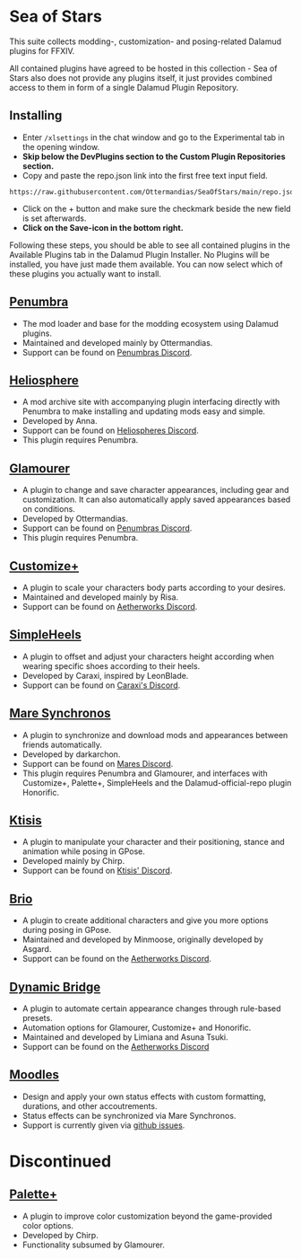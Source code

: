 # Sea of Stars

This suite collects modding-, customization- and posing-related Dalamud plugins for FFXIV.

All contained plugins have agreed to be hosted in this collection - Sea of Stars also does not provide any plugins itself, it just provides combined access to them in form of a single Dalamud Plugin Repository.

## Installing
- Enter `/xlsettings` in the chat window and go to the Experimental tab in the opening window.
- **Skip below the DevPlugins section to the Custom Plugin Repositories section.**
- Copy and paste the repo.json link into the first free text input field.
```
https://raw.githubusercontent.com/Ottermandias/SeaOfStars/main/repo.json
```
- Click on the + button and make sure the checkmark beside the new field is set afterwards.
- **Click on the Save-icon in the bottom right.**

Following these steps, you should be able to see all contained plugins in the Available Plugins tab in the Dalamud Plugin Installer.
No Plugins will be installed, you have just made them available. You can now select which of these plugins you actually want to install.

## [Penumbra](https://github.com/xivdev/Penumbra)
- The mod loader and base for the modding ecosystem using Dalamud plugins. 
- Maintained and developed mainly by Ottermandias. 
- Support can be found on [Penumbras Discord](https://discord.gg/kVva7DHV4r).

## [Heliosphere](https://heliosphere.app)
- A mod archive site with accompanying plugin interfacing directly with Penumbra to make installing and updating mods easy and simple. 
- Developed by Anna. 
- Support can be found on [Heliospheres Discord](https://discord.gg/3swpspafy2).
- This plugin requires Penumbra.

## [Glamourer](https://github.com/Ottermandias/Glamourer)
- A plugin to change and save character appearances, including gear and customization. It can also automatically apply saved appearances based on conditions. 
- Developed by Ottermandias. 
- Support can be found on [Penumbras Discord](https://discord.gg/kVva7DHV4r).
- This plugin requires Penumbra.

## [Customize+](https://github.com/Aether-Tools/CustomizePlus)
- A plugin to scale your characters body parts according to your desires. 
- Maintained and developed mainly by Risa.
- Support can be found on [Aetherworks Discord](https://discord.gg/KvGJCCnG8t).

## [SimpleHeels](https://github.com/Caraxi/SimpleHeels)
- A plugin to offset and adjust your characters height according when wearing specific shoes according to their heels. 
- Developed by Caraxi, inspired by LeonBlade.
- Support can be found on [Caraxi's Discord](https://discord.gg/eXx7HdMkrU).

## [Mare Synchronos](https://github.com/Penumbra-Sync/client)
- A plugin to synchronize and download mods and appearances between friends automatically. 
- Developed by darkarchon. 
- Support can be found on [Mares Discord](https://discord.gg/5HVveFefcB).
- This plugin requires Penumbra and Glamourer, and interfaces with Customize+, Palette+, SimpleHeels and the Dalamud-official-repo plugin Honorific.

## [Ktisis](https://github.com/ktisis-tools/Ktisis)
- A plugin to manipulate your character and their positioning, stance and animation while posing in GPose. 
- Developed mainly by Chirp. 
- Support can be found on [Ktisis' Discord](https://discord.gg/kUG3W8B8Ny).

## [Brio](https://github.com/Etheirys/Brio)
- A plugin to create additional characters and give you more options during posing in GPose. 
- Maintained and developed by Minmoose, originally developed by Asgard.
- Support can be found on the [Aetherworks Discord](https://discord.gg/KvGJCCnG8t).

## [Dynamic Bridge](https://github.com/Limiana/DynamicBridgeStandalone)
- A plugin to automate certain appearance changes through rule-based presets.
- Automation options for Glamourer, Customize+ and Honorific.
- Maintained and developed by Limiana and Asuna Tsuki.
- Support can be found on the [Aetherworks Discord](https://discord.gg/KvGJCCnG8t)

## [Moodles](https://github.com/kawaii/Moodles/)
- Design and apply your own status effects with custom formatting, durations, and other accoutrements.
- Status effects can be synchronized via Mare Synchronos.
- Support is currently given via [github issues](https://github.com/kawaii/Moodles/issues).

# Discontinued

## [Palette+](https://github.com/chirpxiv/PalettePlus)
- A plugin to improve color customization beyond the game-provided color options. 
- Developed by Chirp. 
- Functionality subsumed by Glamourer.

